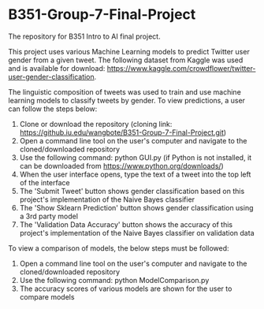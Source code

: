 # B351-Group-7-Final-Project
The repository for B351 Intro to AI final project.

This project uses various Machine Learning models to predict Twitter user gender from a given tweet. The following dataset from Kaggle was used and is available for download: https://www.kaggle.com/crowdflower/twitter-user-gender-classification.

The linguistic composition of tweets was used to train and use machine learning models to classify tweets by gender. To view predictions, a user can follow the steps below:
  1. Clone or download the repository (cloning link: https://github.iu.edu/wangbote/B351-Group-7-Final-Project.git)
  2. Open a command line tool on the user's computer and navigate to the cloned/downloaded repository
  3. Use the following command: python GUI.py (if Python is not installed, it can be downloaded from https://www.python.org/downloads/)
  4. When the user interface opens, type the text of a tweet into the top left of the interface
  5. The 'Submit Tweet' button shows gender classification based on this project's implementation of the Naive Bayes classifier
  6. The 'Show Sklearn Prediction' button shows gender classification using a 3rd party model
  7. The 'Validation Data Accuracy' button shows the accuracy of this project's implementation of the Naive Bayes classifier on validation data


  
To view a comparison of models, the below steps must be followed:
  1. Open a command line tool on the user's computer and navigate to the cloned/downloaded repository
  2. Use the following command: python ModelComparison.py
  3. The accuracy scores of various models are shown for the user to compare models
